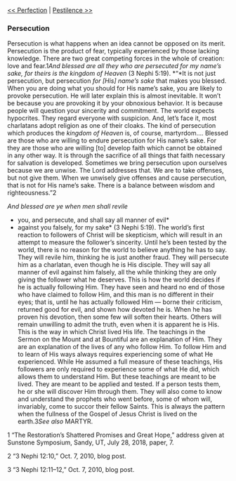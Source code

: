 [<< Perfection](Perfection.md)  |  [Pestilence >>](Pestilence.md)

### Persecution
Persecution is what happens when an idea cannot be opposed on its merit. Persecution is the product of fear, typically experienced by those lacking knowledge. There are two great competing forces in the whole of creation: love and fear.1*And blessed are all they who are persecuted for my name’s sake, for theirs is the kingdom of Heaven* (3 Nephi 5:19). *“*It is not just persecution, but persecution *for [His] name’s sake* that makes you blessed. When you are doing what you should for His name’s sake, you are likely to provoke persecution. He will later explain this is almost inevitable. It won’t be because you are provoking it by your obnoxious behavior. It is because people will question your sincerity and commitment. The world expects hypocrites. They regard everyone with suspicion. And, let’s face it, most charlatans adopt religion as one of their cloaks. The kind of persecution which produces the *kingdom of Heaven* is, of course, martyrdom…. Blessed are those who are willing to endure persecution for His name’s sake. For they are those who are willing [to] develop faith which cannot be obtained in any other way. It is through the sacrifice of all things that faith necessary for salvation is developed. Sometimes we bring persecution upon ourselves because we are unwise. The Lord addresses that. We are to take offenses, but not give them. When we unwisely give offenses and cause persecution, that is not for His name’s sake. There is a balance between wisdom and righteousness.”2


*And blessed are ye when men shall revile*
* you, and persecute, and shall say all manner of evil*
* against you falsely, for my sake* (3 Nephi 5:19). The world’s first reaction to followers of Christ will be skepticism, which will result in an attempt to measure the follower’s sincerity. Until he’s been tested by the world, there is no reason for the world to believe anything he has to say. They will revile him, thinking he is just another fraud. They will persecute him as a charlatan, even though he is His disciple. They will say all manner of evil against him falsely, all the while thinking they are only giving the follower what he deserves. This is how the world decides if he is actually following Him. They have seen and heard no end of those who have claimed to follow Him, and this man is no different in their eyes; that is, until he has actually followed Him — borne their criticism, returned good for evil, and shown how devoted he is. When he has proven his devotion, then some few will soften their hearts. Others will remain unwilling to admit the truth, even when it is apparent he is His. This is the way in which Christ lived His life. The teachings in the Sermon on the Mount and at Bountiful are an explanation of Him. They are an explanation of the lives of any who follow Him. To follow Him and to learn of His ways always requires experiencing some of what He experienced. While He assumed a full measure of these teachings, His followers are only required to experience some of what He did, which allows them to understand Him. But these teachings are meant to be lived. They are meant to be applied and tested. If a person tests them, he or she will discover Him through them. They will also come to know and understand the prophets who went before, some of whom will, invariably, come to succor their fellow Saints. This is always the pattern when the fullness of the Gospel of Jesus Christ is lived on the earth.3*See also* MARTYR.



1 “The Restoration’s Shattered Promises and Great Hope,” address given at Sunstone Symposium, Sandy, UT, July 28, 2018, paper, 7.


2 “3 Nephi 12:10,” Oct. 7, 2010, blog post.


3 “3 Nephi 12:11–12,” Oct. 7, 2010, blog post.